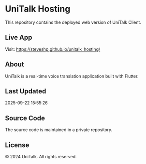 # UniTalk Hosting

This repository contains the deployed web version of UniTalk Client.

## Live App
Visit: https://steveshp.github.io/unitalk_hosting/

## About
UniTalk is a real-time voice translation application built with Flutter.

## Last Updated
2025-09-22 15:55:26

## Source Code
The source code is maintained in a private repository.

## License
© 2024 UniTalk. All rights reserved.
